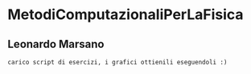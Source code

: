 # MetodiComputazionaliPerLaFisica
## Leonardo Marsano
    carico script di esercizi, i grafici ottienili eseguendoli :)
